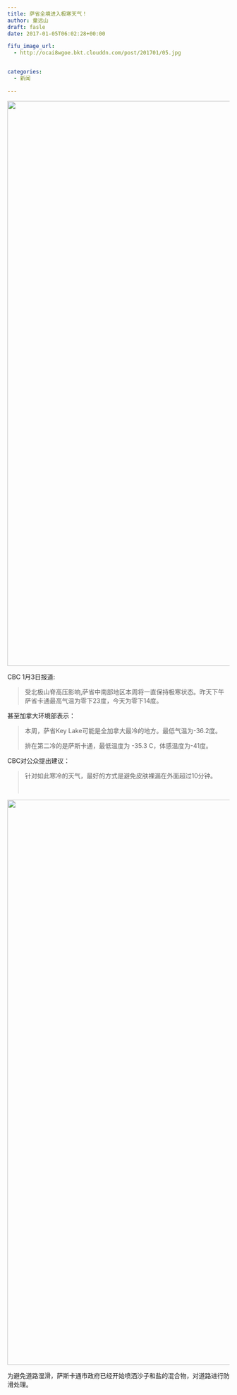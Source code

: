 ```yaml
---
title: 萨省全境进入极寒天气！
author: 童远山
draft: fasle
date: 2017-01-05T06:02:28+00:00

fifu_image_url:
  - http://ocai8wgoe.bkt.clouddn.com/post/201701/05.jpg


categories:
  - 新闻

---
```

<img decoding="async" loading="lazy" class="alignnone size-full" src="http://ocai8wgoe.bkt.clouddn.com/post/201701/03.jpeg" width="719" height="1280" />

CBC 1月3日报道:

> 受北极山脊高压影响,萨省中南部地区本周将一直保持极寒状态。昨天下午萨省卡通最高气温为零下23度，今天为零下14度。

甚至加拿大环境部表示：

> 本周，萨省Key Lake可能是全加拿大最冷的地方。最低气温为-36.2度。
> 
> 排在第二冷的是萨斯卡通，最低温度为 -35.3 C，体感温度为-41度。

CBC对公众提出建议：

> 针对如此寒冷的天气，最好的方式是避免皮肤裸漏在外面超过10分钟。
> 
> &nbsp;

<img decoding="async" loading="lazy" class="alignnone size-full" src="http://ocai8wgoe.bkt.clouddn.com/post/201701/01.jpeg" width="719" height="1280" /> 

为避免道路湿滑，萨斯卡通市政府已经开始喷洒沙子和盐的混合物，对道路进行防滑处理。